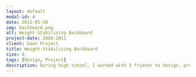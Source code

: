```yaml
---
layout: default
modal-id: 4
date: 2011-05-30
img: backboard.png
alt: Weight-Stabilizing Backboard
project-date: 2008-2011
client: Gann Project
title: Weight-Stabilizing Backboard
size: 4
tags: [Design, Project]
description: During high school, I worked with 3 friends to design, prototype and patent a weight-stabilizing backboard for seaech and rescue missions. During search and rescue missions, the injured person sometimes needs to be carried for miles over rough terrain while strapped tightly to a backboard. This experience can cause discomfort and significant injuries. Our design stabilizes the weight so the person has a more comfortable, safe experience. To fund this project, we were chosen twice to be Lemelson-MIT Inventeams and presented at MIT's EurekaFest. More info about the patent can be found <a href="TODO">here</a>.
---
```

